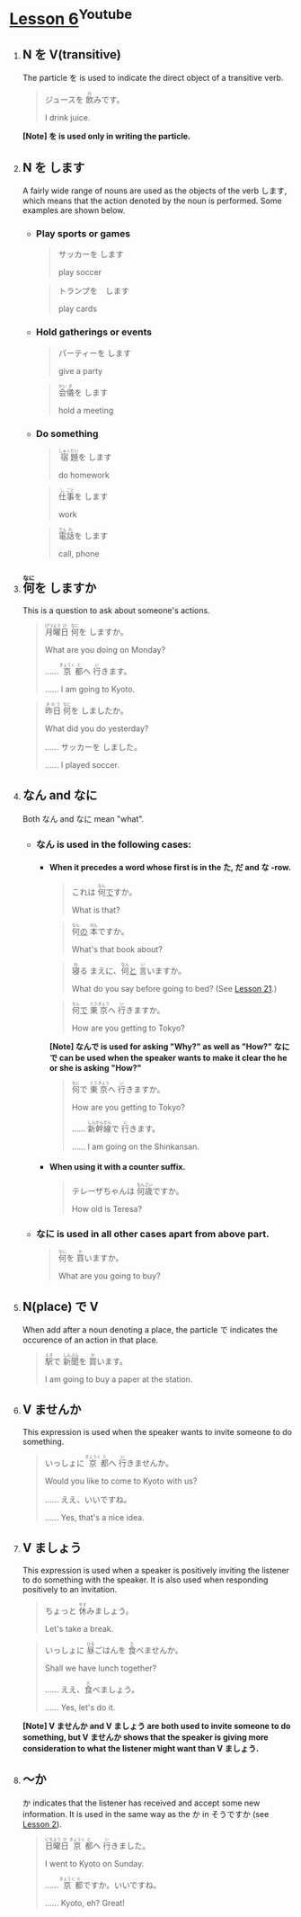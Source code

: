 # [Lesson 6](https://www.youtube.com/watch?v=Zocvund8ypA)<sup>Youtube</sup>

1. ## N を V(transitive)

	The particle を is used to indicate the direct object of a transitive verb.

	>ジュースを <ruby>飲<rp>（</rp><rt>の</rt><rp>）</rp></ruby>みです。
	>
	>I drink juice.

	**[Note] を is used only in writing the particle.**

2. ## N を します

	A fairly wide range of nouns are used as the objects of the verb します, which means that the action denoted by the noun is performed. Some examples are shown below.

	- ### Play sports or games

		>サッカーを します
		>
		>play soccer

		>トランプを　します
		>
		>play cards

	- ### Hold gatherings or events

		>パーティーを します
		>
		>give a party

		><ruby>会<rp>（</rp><rt>かい</rt><rp>）</rp>儀<rp>（</rp><rt>ぎ</rt><rp>）</rp></ruby>を します
		>
		>hold a meeting

	- ### Do something

		><ruby>宿<rp>（</rp><rt>しゅく</rt><rp>）</rp>題<rp>（</rp><rt>だい</rt><rp>）</rp></ruby>を します
		>
		>do homework

		><ruby>仕<rp>（</rp><rt>し</rt><rp>）</rp>事<rp>（</rp><rt>ごと</rt><rp>）</rp></ruby>を します
		>
		>work

		><ruby>電<rp>（</rp><rt>でん</rt><rp>）</rp>話<rp>（</rp><rt>わ</rt><rp>）</rp></ruby>を します
		>
		>call, phone

3. ## <ruby>何<rp>（</rp><rt>なに</rt><rp>）</rp></ruby>を しますか

	This is a question to ask about someone's actions.

	><ruby>月<rp>（</rp><rt>げつ</rt><rp>）</rp>曜<rp>（</rp><rt>よう</rt><rp>）</rp>日<rp>（</rp><rt>び</rt><rp>）</rp></ruby> <ruby>何<rp>（</rp><rt>なに</rt><rp>）</rp></ruby>を しますか。
	>
	>What are you doing on Monday?
	>
	>…… <ruby>京<rp>（</rp><rt>きょうく</rt><rp>）</rp>都<rp>（</rp><rt>と</rt><rp>）</rp></ruby>へ <ruby>行<rp>（</rp><rt>い</rt><rp>）</rp></ruby>きます。
	>
	>…… I am going to Kyoto.

	><ruby>昨日<rp>（</rp><rt>きのう</rt><rp>）</rp></ruby> <ruby>何<rp>（</rp><rt>なに</rt><rp>）</rp></ruby>を しましたか。
	>
	>What did you do yesterday?
	>
	>…… サッカーを しました。
	>
	>…… I played soccer.

4. ## なん and なに

	Both なん and なに mean "what".

	- ### なん is used in the following cases:

		- #### When it precedes a word whose first is in the た, だ and な -row.

			>これは <ruby>何<rp>（</rp><rt>なん</rt><rp>）</rp></ruby><u>で</u>すか。
			>
			>What is that?

			><ruby>何<rp>（</rp><rt>なん</rt><rp>）</rp></ruby><u>の</u> <ruby>本<rp>（</rp><rt>ほん</rt><rp>）</rp></ruby>ですか。
			>
			>What's that book about?

			><ruby>寝<rp>（</rp><rt>ね</rt><rp>）</rp></ruby>る まえに、<ruby>何<rp>（</rp><rt>なん</rt><rp>）</rp></ruby><u>と</u> <ruby>言<rp>（</rp><rt>い</rt><rp>）</rp></ruby>いますか。
			>
			>What do you say before going to bed? (See [Lesson 21](https://github.com/flying-yogurt/JP-Memos/blob/master/grammar_notes/Lesson_21_Grammar.md).)

			><ruby>何<rp>（</rp><rt>なん</rt><rp>）</rp></ruby><u>で</u> <ruby>東<rp>（</rp><rt>とう</rt><rp>）</rp>京<rp>（</rp><rt>きょう</rt><rp>）</rp></ruby>へ <ruby>行<rp>（</rp><rt>い</rt><rp>）</rp></ruby>きますか。
			>
			>How are you getting to Tokyo?

			**[Note] なんで is used for asking "Why?" as well as "How?" なにで can be used when the speaker wants to make it clear the he or she is asking "How?"**

			><ruby>何<rp>（</rp><rt>なに</rt><rp>）</rp></ruby>で <ruby>東<rp>（</rp><rt>とう</rt><rp>）</rp>京<rp>（</rp><rt>きょう</rt><rp>）</rp></ruby>へ <ruby>行<rp>（</rp><rt>い</rt><rp>）</rp></ruby>きますか。
			>
			>How are you getting to Tokyo?
			>
			>…… <ruby>新<rp>（</rp><rt>しん</rt><rp>）</rp>幹<rp>（</rp><rt>かん</rt><rp>）</rp>線<rp>（</rp><rt>せん</rt><rp>）</rp></ruby>で <ruby>行<rp>（</rp><rt>い</rt><rp>）</rp></ruby>きます。
			>
			>…… I am going on the Shinkansan.

		- #### When using it with a counter suffix.

			>テレーザちゃんは <ruby>何<rp>（</rp><rt>なん</rt><rp>）</rp>歳<rp>（</rp><rt>さい</rt><rp>）</rp></ruby>ですか。
			>
			>How old is Teresa?

	- ### なに is used in all other cases apart from above part.

		><ruby>何<rp>（</rp><rt>なに</rt><rp>）</rp></ruby>を <ruby>買<rp>（</rp><rt>か</rt><rp>）</rp></ruby>いますか。
		>
		>What are you going to buy?

5. ## N(place) で V

	When add after a noun denoting a place, the particle で indicates the occurence of an action in that place.

	><ruby>駅<rp>（</rp><rt>えき</rt><rp>）</rp></ruby>で <ruby>新<rp>（</rp><rt>しん</rt><rp>）</rp>聞<rp>（</rp><rt>ぶん</rt><rp>）</rp></ruby>を <ruby>買<rp>（</rp><rt>か</rt><rp>）</rp></ruby>います。
	>
	>I am going to buy a paper at the station.

6. ## V ませんか

	This expression is used when the speaker wants to invite someone to do something.

	>いっしょに <ruby>京<rp>（</rp><rt>きょうく</rt><rp>）</rp>都<rp>（</rp><rt>と</rt><rp>）</rp></ruby>へ <ruby>行<rp>（</rp><rt>い</rt><rp>）</rp></ruby>きませんか。
	>
	>Would you like to come to Kyoto with us?
	>
	>…… ええ、いいですね。
	>
	>…… Yes, that's a nice idea.

7. ## V ましょう

	This expression is used when a speaker is positively inviting the listener to do something with the speaker. It is also used when responding positively to an invitation.

	>ちょっと <ruby>休<rp>（</rp><rt>やす</rt><rp>）</rp></ruby>みましょう。
	>
	>Let's take a break.

	>いっしょに <ruby>昼<rp>（</rp><rt>ひる</rt><rp>）</rp></ruby>ごはんを <ruby>食<rp>（</rp><rt>た</rt><rp>）</rp></ruby>べませんか。
	>
	>Shall we have lunch together?
	>
	>…… ええ、<ruby>食<rp>（</rp><rt>た</rt><rp>）</rp></ruby>べましょう。
	>
	>…… Yes, let's do it.

	**[Note] V ませんか and V ましょう are both used to invite someone to do something, but V ませんか shows that the speaker is giving more consideration to what the listener might want than V ましょう.**

8. ## 〜か

	か indicates that the listener has received and accept some new information. It is used in the same way as the か in そうですか (see [Lesson 2](https://github.com/flying-yogurt/JP-Memos/blob/master/grammar_notes/Lesson_02_Grammar.md)).

	><ruby>日<rp>（</rp><rt>にち</rt><rp>）</rp>曜<rp>（</rp><rt>よう</rt><rp>）</rp>日<rp>（</rp><rt>び</rt><rp>）</rp></ruby> <ruby>京<rp>（</rp><rt>きょうく</rt><rp>）</rp>都<rp>（</rp><rt>と</rt><rp>）</rp></ruby>へ <ruby>行<rp>（</rp><rt>い</rt><rp>）</rp></ruby>きました。
	>
	>I went to Kyoto on Sunday.
	>
	>…… <ruby>京<rp>（</rp><rt>きょうく</rt><rp>）</rp>都<rp>（</rp><rt>と</rt><rp>）</rp></ruby>ですか。いいですね。
	>
	>…… Kyoto, eh? Great!
